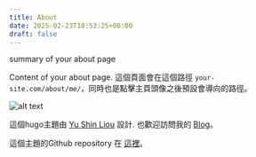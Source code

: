 ```yaml
---
title: About
date: 2025-02-23T18:53:25+08:00
draft: false
---
```


summary of your about page

<!--more-->

Content of your about page.
這個頁面會在這個路徑 `your-site.com/about/me/`，同時也是點擊主頁頭像之後預設會導向的路徑。

![alt text](/image.png)

這個hugo主題由 [Yu Shin Liou](https://github.com/yushinliou) 設計. 也歡迎訪問我的 [Blog](https://focusidler.com)。

這個主題的Github repository 在 [這裡](https://github.com/yushinliou/hugo-theme-times)。
